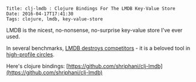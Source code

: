     Title: clj-lmdb : Clojure Bindings For The LMDB Key-Value Store
    Date: 2016-04-17T17:41:30
    Tags: clojure, lmdb, key-value-store

LMDB is the nicest, no-nonsense, no-surprise key-value store I've ever used.

In several benchmarks, [LMDB destroys competitors](http://symas.com/mdb/#bench) - it is a beloved tool in [high-profile circles](https://scs.hosted.panopto.com/Panopto/Pages/Viewer.aspx?id=745fd606-7a0a-40c1-82d2-800c44ec3764).

Here's clojure bindings: [https://github.com/shriphani/clj-lmdb](https://github.com/shriphani/clj-lmdb)



